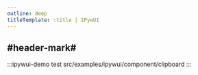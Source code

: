 ```yaml
---
outline: deep
titleTemplate: :title | IPywUI
---
```


## #header-mark#
:::ipywui-demo test
src/examples/ipywui/component/clipboard
:::
